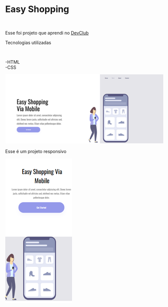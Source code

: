 <h1>Easy Shopping </h1>
<br>
<p>Esse foi projeto que aprendi no <a href="https://rodolfomori.com.br/devclub">DevClub</a></p>
<p>Tecnologias utilizadas</p>
<br>
<p>
-HTML
  <br>
-CSS
</p>

<img src="https://github.com/RenatoCunha-2025/Easy-Shopping/blob/main/img/desktop.png?raw=true"/>

<p>Esse é um projeto responsivo</p>

<img src="https://github.com/RenatoCunha-2025/Easy-Shopping/blob/main/img/celular.png?raw=true"/>
